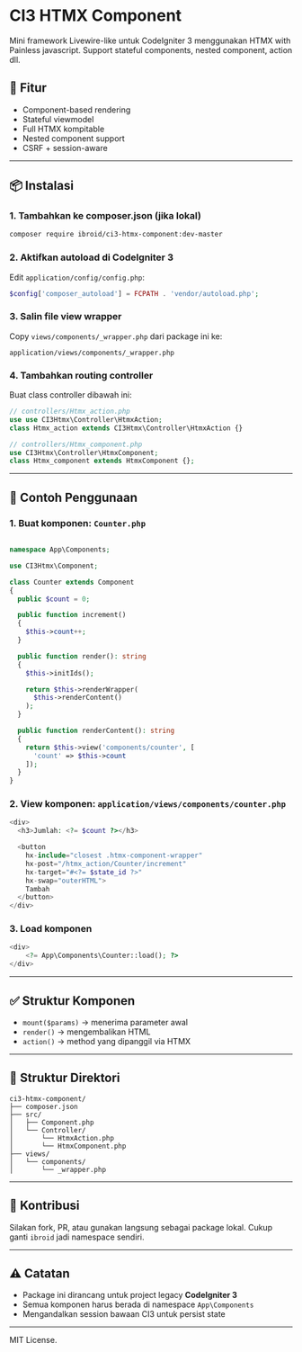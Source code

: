 # CI3 HTMX Component

Mini framework Livewire-like untuk CodeIgniter 3 menggunakan HTMX with Painless javascript. Support stateful components, nested component, action dll.

## 🚀 Fitur

- Component-based rendering
- Stateful viewmodel
- Full HTMX kompitable
- Nested component support
- CSRF + session-aware

---

## 📦 Instalasi

### 1. Tambahkan ke composer.json (jika lokal)

```bash
composer require ibroid/ci3-htmx-component:dev-master
```

### 2. Aktifkan autoload di CodeIgniter 3

Edit `application/config/config.php`:

```php
$config['composer_autoload'] = FCPATH . 'vendor/autoload.php';
```

### 3. Salin file view wrapper

Copy `views/components/_wrapper.php` dari package ini ke:

```
application/views/components/_wrapper.php
```

### 4. Tambahkan routing controller

Buat class controller dibawah ini:

```php
// controllers/Htmx_action.php
use use CI3Htmx\Controller\HtmxAction;
class Htmx_action extends CI3Htmx\Controller\HtmxAction {}

// controllers/Htmx_component.php
use CI3Htmx\Controller\HtmxComponent;
class Htmx_component extends HtmxComponent {};
```

---

## 📄 Contoh Penggunaan

### 1. Buat komponen: `Counter.php`

```php

namespace App\Components;

use CI3Htmx\Component;

class Counter extends Component
{
  public $count = 0;

  public function increment()
  {
    $this->count++;
  }

  public function render(): string
  {
    $this->initIds();

    return $this->renderWrapper(
      $this->renderContent()
    );
  }

  public function renderContent(): string
  {
    return $this->view('components/counter', [
      'count' => $this->count
    ]);
  }
}

```

### 2. View komponen: `application/views/components/counter.php`

```php
<div>
  <h3>Jumlah: <?= $count ?></h3>

  <button
    hx-include="closest .htmx-component-wrapper"
    hx-post="/htmx_action/Counter/increment"
    hx-target="#<?= $state_id ?>"
    hx-swap="outerHTML">
    Tambah
  </button>
</div>
```

### 3. Load komponen
```php
<div>
    <?= App\Components\Counter::load(); ?>
</div>
```

---

## ✅ Struktur Komponen

- `mount($params)` → menerima parameter awal
- `render()` → mengembalikan HTML
- `action()` → method yang dipanggil via HTMX

---

## 📂 Struktur Direktori

```
ci3-htmx-component/
├── composer.json
├── src/
│   ├── Component.php
│   └── Controller/
│       └── HtmxAction.php
│       └── HtmxComponent.php
├── views/
│   └── components/
│       └── _wrapper.php
```

---

## 🤝 Kontribusi

Silakan fork, PR, atau gunakan langsung sebagai package lokal. Cukup ganti `ibroid` jadi namespace sendiri.

---

## ⚠️ Catatan

- Package ini dirancang untuk project legacy **CodeIgniter 3**
- Semua komponen harus berada di namespace `App\Components`
- Mengandalkan session bawaan CI3 untuk persist state

---

MIT License.
